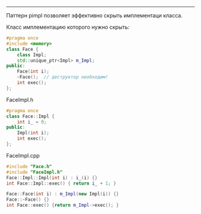 ___
Паттерн pimpl позволяет эффективно скрыть имплементаци класса.

Класс имплементацию которого нужно скрыть:
```cpp
#pragma once
#include <memory>
class Face {
	class Impl;
	std::unique_ptr<Impl> m_Impl;
public:
	Face(int i);
	~Face();  // деструктор необходим!
	int exec();
};
```

FaceImpl.h
```cpp
#pragma once
class Face::Impl {
	int i_ = 0;
public:
	Impl(int i);
	int exec();
};
```

FaceImpl.cpp
```cpp
#include "Face.h"
#include "FaceImpl.h"
Face::Impl::Impl(int i) : i_(i) {}
int Face::Impl::exec() { return i_ + 1; }

Face::Face(int i) : m_Impl(new Impl(i)) {}
Face::~Face() {}
int Face::exec() {return m_Impl->exec(); }
```